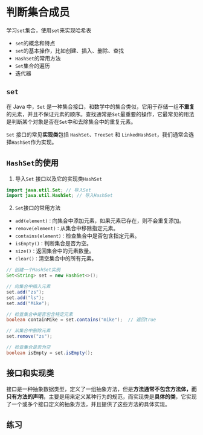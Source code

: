 # 判断集合成员

学习`set`集合，使用`set`来实现哈希表

* `set`的概念和特点
* `set`的基本操作，比如创建、插入、删除、查找
* `HashSet`的常用方法
* `Set`集合的遍历
* 迭代器

## `set`
在 Java 中，`Set` 是一种集合接口，和数学中的集合类似，它用于存储一组**不重复**的元素，并且不保证元素的顺序。查找通常是`Set`最重要的操作，它最常见的用法是判断某个对象是否在`Set`中和去除集合中的重复元素。

`Set` 接口的常见**实现类**包括 `HashSet`、`TreeSet` 和 `LinkedHashSet`，我们通常会选择`HashSet`作为实现。

## `HashSet`的使用
1. 导入`Set` 接口以及它的实现类`HashSet`
  ``` java
  import java.util.Set; // 导入Set
  import java.util.HashSet; // 导入HashSet
  ```
2. `Set`接口的常用方法
  * `add(element)：`向集合中添加元素，如果元素已存在，则不会重复添加。
  * `remove(element)：`从集合中移除指定元素。
  * `contains(element)：`检查集合中是否包含指定元素。
  * `isEmpty()：`判断集合是否为空。
  * `size()：`返回集合中的元素数量。
  * `clear()：`清空集合中的所有元素。
  ``` java
  // 创建一个HashSet实例
  Set<String> set = new HashSet<>();

  // 向集合中插入元素
  set.add("zs");
  set.add("ls");
  set.add("Mike");

  // 检查集合中是否包含特定元素
  boolean containMike = set.contains("mike");  // 返回true

  // 从集合中删除元素
  set.remove("zs");

  // 检查集合是否为空
  boolean isEmpty = set.isEmpty();
  ```
## 接口和实现类
接口是一种抽象数据类型，定义了一组抽象方法，但是**方法通常不包含方法体，而只有方法的声明**，主要是用来定义某种行为的规范，而实现类是**具体的类**，它实现了一个或多个接口定义的抽象方法，并且提供了这些方法的具体实现。

## 练习
